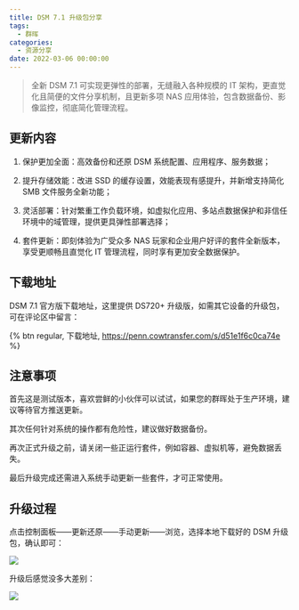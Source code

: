 ```yaml
---
title: DSM 7.1 升级包分享
tags:
  - 群晖
categories:
  - 资源分享
date: 2022-03-06 00:00:00
---
```


> 全新 DSM 7.1 可实现更弹性的部署，无缝融入各种规模的 IT 架构，更直觉化且简便的文件分享机制，且更新多项 NAS 应用体验，包含数据备份、影像监控，彻底简化管理流程。

<!-- more -->

## 更新内容

1. 保护更加全面：高效备份和还原 DSM 系统配置、应用程序、服务数据；

2. 提升存储效能：改进 SSD 的缓存设置，效能表现有感提升，并新增支持简化 SMB 文件服务全新功能；

3. 灵活部署：针对繁重工作负载环境，如虚拟化应用、多站点数据保护和非信任环境中的域管理，提供更具弹性部署选择；

4. 套件更新：即刻体验为广受众多 NAS 玩家和企业用户好评的套件全新版本，享受更顺畅且直觉化 IT 管理流程，同时享有更加安全数据保护。

## 下载地址

DSM 7.1 官方版下载地址，这里提供 DS720+ 升级版，如需其它设备的升级包，可在评论区中留言：

{% btn regular, 下载地址, https://penn.cowtransfer.com/s/d51e1f6c0ca74e %}

## 注意事项

首先这是测试版本，喜欢尝鲜的小伙伴可以试试，如果您的群晖处于生产环境，建议等待官方推送更新。

其次任何针对系统的操作都有危险性，建议做好数据备份。

再次正式升级之前，请关闭一些正运行套件，例如容器、虚拟机等，避免数据丢失。

最后升级完成还需进入系统手动更新一些套件，才可正常使用。

## 升级过程

点击控制面板——更新还原——手动更新——浏览，选择本地下载好的 DSM 升级包，确认即可：

![](https://cdn.dusays.com/2022/03/440-1.jpg)

升级后感觉没多大差别：

![](https://cdn.dusays.com/2022/03/440-2.jpg)

